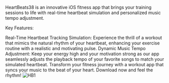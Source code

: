 HeartBeats38 is an innovative iOS fitness app that brings your training sessions to life with real-time heartbeat simulation and personalized music tempo adjustment.

Key Features:

Real-Time Heartbeat Tracking Simulation: Experience the thrill of a workout that mimics the natural rhythm of your heartbeat, enhancing your exercise routine with a realistic and motivating pulse.
Dynamic Music Tempo Adjustment: Keep your energy high and your motivation strong as our app seamlessly adjusts the playback tempo of your favorite songs to match your simulated heartbeat.
Transform your fitness journey with a workout app that syncs your music to the beat of your heart. Download now and feel the rhythm!
![HB1](https://github.com/richiekrich/HeartBeatss38/assets/117860505/daf804dc-6261-4c9b-a287-a2174bdb7a5d)

